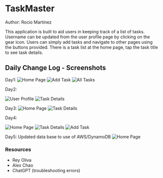 # TaskMaster

Author: Rocio Martinez

This application is built to aid users in keeping track of a list of tasks. Username can be updated from the user profile page by clicking on the gear icon. Users can simply add tasks and navigate to other pages using the buttons provided. There is a task list at the home page, tap the task title to see task details.


## Daily Change Log - Screenshots
Day1:
![Home Page](src/main/images/Screenshot_homepage.png)
![Add Task](src/main/images/Screenshot_addtask.png)
![All Tasks](src/main/images/Screenshot_alltasks.png)

Day2:

![User Profile](src/main/images/Day2userprofile.png)
![Task Details](src/main/images/Day2taskdetails.png)

Day3:
![Home Page](src/main/images/Day3HomePage.png)
![Task Details](src/main/images/Day3TaskDetails.png)

Day4:

![Home Page](src/main/images/Day4homepg.png)
![Task Details](src/main/images/Day4taskdetails.png)
![Add Task](src/main/images/Day4AddTaskpg.png)

Day5:
Updated data base to use of AWS/DynamoDB
![Home Page](src/main/images/Day5HomePage.png)

### Resources
- Rey Oliva
- Alex Chao
- ChatGPT (troubleshooting errors)